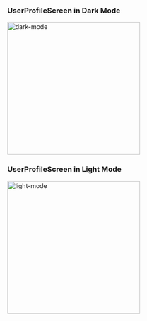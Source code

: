 <h3>UserProfileScreen in Dark Mode</h3>
<img src="[https://github.com/user-attachments/assets/35e5ba79-2dd3-4aa2-a568-5542840551fd](https://github.com/user-attachments/assets/7595bcee-30a2-4055-ba56-312769b3ab73)" alt="dark-mode" width="300"/>


<h3>UserProfileScreen in Light Mode</h3>
<img src="https://github.com/user-attachments/assets/2b3c4c3d-d26d-4bab-a834-509752e2411c" alt="light-mode" width="300"/>


